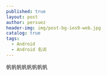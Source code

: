 ```yaml
---
published: true
layout: post
author: persuez
header-img: img/post-bg-ios9-web.jpg
catalog: true
tags:
  - Android
  - Android 名词
---
```

帆帆帆帆帆帆帆帆
